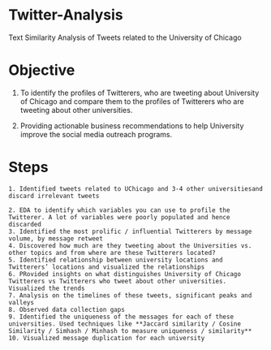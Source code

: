 # Twitter-Analysis
Text Similarity Analysis of Tweets related to the University of Chicago

# Objective 

1. To identify the profiles of Twitterers, who are tweeting about University of Chicago and compare them to the profiles of Twitterers who are tweeting about other universities.

2. Providing actionable business recommendations to help University improve the social media outreach programs.

# Steps

    1. Identified tweets related to UChicago and 3-4 other universitiesand discard irrelevant tweets

    2. EDA to identify which variables you can use to profile the Twitterer. A lot of variables were poorly populated and hence discarded
    3. Identified the most prolific / influential Twitterers by message volume, by message retweet
    4. Discovered how much are they tweeting about the Universities vs. other topics and from where are these Twitterers located?
    5. Identified relationship between university locations and Twitterers’ locations and visualized the relationships
    6. PRovided insights on what distinguishes University of Chicago Twitterers vs Twitterers who tweet about other universities. Visualized the trends
    7. Analysis on the timelines of these tweets, significant peaks and valleys
    8. Observed data collection gaps
    9. Identified the uniqueness of the messages for each of these universities. Used techniques like **Jaccard similarity / Cosine Similarity / Simhash / Minhash to measure uniqueness / similarity**
    10. Visualized message duplication for each university

